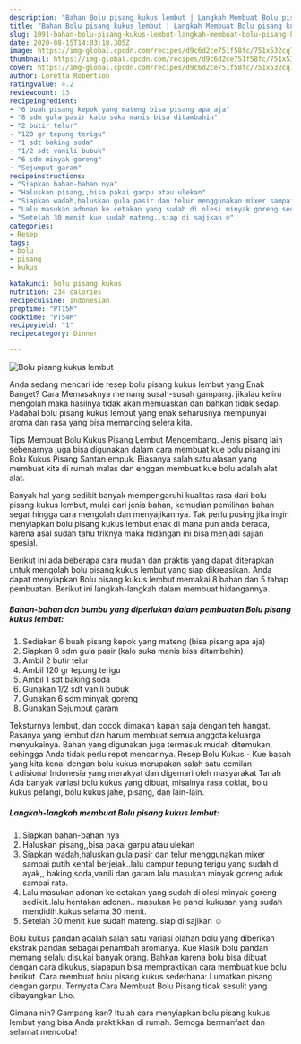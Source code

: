 ```yaml
---
description: "Bahan Bolu pisang kukus lembut | Langkah Membuat Bolu pisang kukus lembut Yang Mudah Dan Praktis"
title: "Bahan Bolu pisang kukus lembut | Langkah Membuat Bolu pisang kukus lembut Yang Mudah Dan Praktis"
slug: 1091-bahan-bolu-pisang-kukus-lembut-langkah-membuat-bolu-pisang-kukus-lembut-yang-mudah-dan-praktis
date: 2020-08-15T14:03:18.305Z
image: https://img-global.cpcdn.com/recipes/d9c6d2ce751f58fc/751x532cq70/bolu-pisang-kukus-lembut-foto-resep-utama.jpg
thumbnail: https://img-global.cpcdn.com/recipes/d9c6d2ce751f58fc/751x532cq70/bolu-pisang-kukus-lembut-foto-resep-utama.jpg
cover: https://img-global.cpcdn.com/recipes/d9c6d2ce751f58fc/751x532cq70/bolu-pisang-kukus-lembut-foto-resep-utama.jpg
author: Loretta Robertson
ratingvalue: 4.2
reviewcount: 13
recipeingredient:
- "6 buah pisang kepok yang mateng bisa pisang apa aja"
- "8 sdm gula pasir kalo suka manis bisa ditambahin"
- "2 butir telur"
- "120 gr tepung terigu"
- "1 sdt baking soda"
- "1/2 sdt vanili bubuk"
- "6 sdm minyak goreng"
- "Sejumput garam"
recipeinstructions:
- "Siapkan bahan-bahan nya"
- "Haluskan pisang,,bisa pakai garpu atau ulekan"
- "Siapkan wadah,haluskan gula pasir dan telur menggunakan mixer sampai putih kental berjejak..lalu campur tepung terigu yang sudah di ayak,, baking soda,vanili dan garam.lalu masukan minyak goreng aduk sampai rata."
- "Lalu masukan adonan ke cetakan yang sudah di olesi minyak goreng sedikit..lalu hentakan adonan.. masukan ke panci kukusan yang sudah mendidih.kukus selama 30 menit."
- "Setelah 30 menit kue sudah mateng..siap di sajikan ☺️"
categories:
- Resep
tags:
- bolu
- pisang
- kukus

katakunci: bolu pisang kukus 
nutrition: 234 calories
recipecuisine: Indonesian
preptime: "PT15M"
cooktime: "PT54M"
recipeyield: "1"
recipecategory: Dinner

---
```



![Bolu pisang kukus lembut](https://img-global.cpcdn.com/recipes/d9c6d2ce751f58fc/751x532cq70/bolu-pisang-kukus-lembut-foto-resep-utama.jpg)

Anda sedang mencari ide resep bolu pisang kukus lembut yang Enak Banget? Cara Memasaknya memang susah-susah gampang. jikalau keliru mengolah maka hasilnya tidak akan memuaskan dan bahkan tidak sedap. Padahal bolu pisang kukus lembut yang enak seharusnya mempunyai aroma dan rasa yang bisa memancing selera kita.

Tips Membuat Bolu Kukus Pisang Lembut Mengembang. Jenis pisang lain sebenarnya juga bisa digunakan dalam cara membuat kue bolu pisang ini Bolu Kukus Pisang Santan empuk. Biasanya salah satu alasan yang membuat kita di rumah malas dan enggan membuat kue bolu adalah alat alat.

Banyak hal yang sedikit banyak mempengaruhi kualitas rasa dari bolu pisang kukus lembut, mulai dari jenis bahan, kemudian pemilihan bahan segar hingga cara mengolah dan menyajikannya. Tak perlu pusing jika ingin menyiapkan bolu pisang kukus lembut enak di mana pun anda berada, karena asal sudah tahu triknya maka hidangan ini bisa menjadi sajian spesial.


Berikut ini ada beberapa cara mudah dan praktis yang dapat diterapkan untuk mengolah bolu pisang kukus lembut yang siap dikreasikan. Anda dapat menyiapkan Bolu pisang kukus lembut memakai 8 bahan dan 5 tahap pembuatan. Berikut ini langkah-langkah dalam membuat hidangannya.

<!--inarticleads1-->

##### Bahan-bahan dan bumbu yang diperlukan dalam pembuatan Bolu pisang kukus lembut:

1. Sediakan 6 buah pisang kepok yang mateng (bisa pisang apa aja)
1. Siapkan 8 sdm gula pasir (kalo suka manis bisa ditambahin)
1. Ambil 2 butir telur
1. Ambil 120 gr tepung terigu
1. Ambil 1 sdt baking soda
1. Gunakan 1/2 sdt vanili bubuk
1. Gunakan 6 sdm minyak goreng
1. Gunakan Sejumput garam


Teksturnya lembut, dan cocok dimakan kapan saja dengan teh hangat. Rasanya yang lembut dan harum membuat semua anggota keluarga menyukainya. Bahan yang digunakan juga termasuk mudah ditemukan, sehingga Anda tidak perlu repot mencarinya. Resep Bolu Kukus - Kue basah yang kita kenal dengan bolu kukus merupakan salah satu cemilan tradisional Indonesia yang merakyat dan digemari oleh masyarakat Tanah Ada banyak variasi bolu kukus yang dibuat, misalnya rasa coklat, bolu kukus pelangi, bolu kukus jahe, pisang, dan lain-lain. 

<!--inarticleads2-->

##### Langkah-langkah membuat Bolu pisang kukus lembut:

1. Siapkan bahan-bahan nya
1. Haluskan pisang,,bisa pakai garpu atau ulekan
1. Siapkan wadah,haluskan gula pasir dan telur menggunakan mixer sampai putih kental berjejak..lalu campur tepung terigu yang sudah di ayak,, baking soda,vanili dan garam.lalu masukan minyak goreng aduk sampai rata.
1. Lalu masukan adonan ke cetakan yang sudah di olesi minyak goreng sedikit..lalu hentakan adonan.. masukan ke panci kukusan yang sudah mendidih.kukus selama 30 menit.
1. Setelah 30 menit kue sudah mateng..siap di sajikan ☺️


Bolu kukus pandan adalah salah satu variasi olahan bolu yang diberikan ekstrak pandan sebagai penambah aromanya. Kue klasik bolu pandan memang selalu disukai banyak orang. Bahkan karena bolu bisa dibuat dengan cara dikukus, siapapun bisa mempraktikan cara membuat kue bolu berikut. Cara membuat bolu pisang kukus sederhana: Lumatkan pisang dengan garpu. Ternyata Cara Membuat Bolu Pisang tidak sesulit yang dibayangkan Lho. 

Gimana nih? Gampang kan? Itulah cara menyiapkan bolu pisang kukus lembut yang bisa Anda praktikkan di rumah. Semoga bermanfaat dan selamat mencoba!
